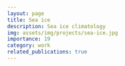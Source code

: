 ```yaml
---
layout: page
title: Sea ice
description: Sea ice climatology
img: assets/img/projects/sea-ice.jpg
importance: 19
category: work
related_publications: true
---
```


